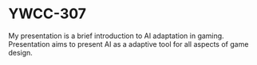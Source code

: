 # YWCC-307
My presentation is a brief introduction to AI adaptation in gaming. Presentation aims to present AI as a adaptive tool for all aspects of game design.
